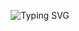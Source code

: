 
<div align="center">
  
![Typing SVG](https://readme-typing-svg.demolab.com?font=Fira+Code&duration=3000&pause=1000&center=true&vCenter=true&width=440&lines=Technik+mit+Seele.;Ordnung+mit+Zukunft.;Ich+gehe+meinen+Weg.)

</div>


